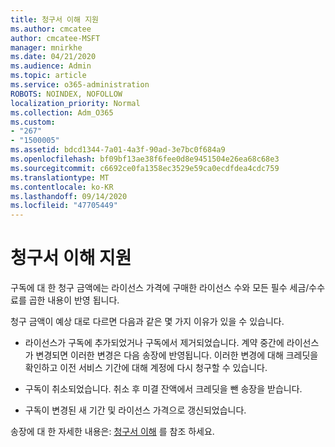 ```yaml
---
title: 청구서 이해 지원
ms.author: cmcatee
author: cmcatee-MSFT
manager: mnirkhe
ms.date: 04/21/2020
ms.audience: Admin
ms.topic: article
ms.service: o365-administration
ROBOTS: NOINDEX, NOFOLLOW
localization_priority: Normal
ms.collection: Adm_O365
ms.custom:
- "267"
- "1500005"
ms.assetid: bdcd1344-7a01-4a3f-90ad-3e7bc0f684a9
ms.openlocfilehash: bf09bf13ae38f6fee0d8e9451504e26ea68c68e3
ms.sourcegitcommit: c6692ce0fa1358ec3529e59ca0ecdfdea4cdc759
ms.translationtype: MT
ms.contentlocale: ko-KR
ms.lasthandoff: 09/14/2020
ms.locfileid: "47705449"
---
```

# <a name="help-understanding-your-bill"></a>청구서 이해 지원

구독에 대 한 청구 금액에는 라이선스 가격에 구매한 라이선스 수와 모든 필수 세금/수수료를 곱한 내용이 반영 됩니다.
  
청구 금액이 예상 대로 다르면 다음과 같은 몇 가지 이유가 있을 수 있습니다.
  
- 라이선스가 구독에 추가되었거나 구독에서 제거되었습니다. 계약 중간에 라이선스가 변경되면 이러한 변경은 다음 송장에 반영됩니다. 이러한 변경에 대해 크레딧을 확인하고 이전 서비스 기간에 대해 계정에 다시 청구할 수 있습니다.

- 구독이 취소되었습니다. 취소 후 미결 잔액에서 크레딧을 뺀 송장을 받습니다.

- 구독이 변경된 새 기간 및 라이선스 가격으로 갱신되었습니다.

송장에 대 한 자세한 내용은: [청구서 이해](https://docs.microsoft.com/microsoft-365/commerce/billing-and-payments/understand-your-invoice2) 를 참조 하세요.